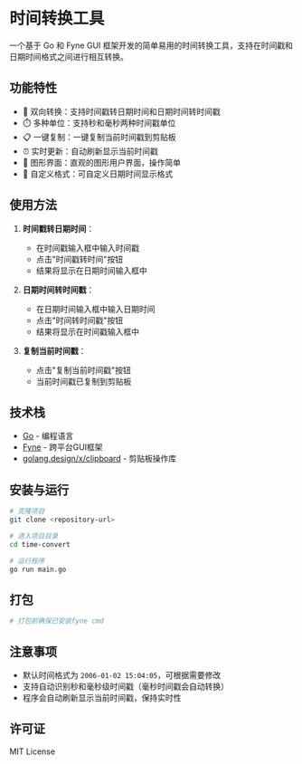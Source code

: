 # 时间转换工具

一个基于 Go 和 Fyne GUI 框架开发的简单易用的时间转换工具，支持在时间戳和日期时间格式之间进行相互转换。

## 功能特性

- 🔄 双向转换：支持时间戳转日期时间和日期时间转时间戳
- ⏱️ 多种单位：支持秒和毫秒两种时间戳单位
- 📋 一键复制：一键复制当前时间戳到剪贴板
- ⏰ 实时更新：自动刷新显示当前时间戳
- 🎨 图形界面：直观的图形用户界面，操作简单
- 📝 自定义格式：可自定义日期时间显示格式

## 使用方法

1. **时间戳转日期时间**：
   - 在时间戳输入框中输入时间戳
   - 点击"时间戳转时间"按钮
   - 结果将显示在日期时间输入框中

2. **日期时间转时间戳**：
   - 在日期时间输入框中输入日期时间
   - 点击"时间转时间戳"按钮
   - 结果将显示在时间戳输入框中

3. **复制当前时间戳**：
   - 点击"复制当前时间戳"按钮
   - 当前时间戳已复制到剪贴板

## 技术栈

- [Go](https://golang.org/) - 编程语言
- [Fyne](https://fyne.io/) - 跨平台GUI框架
- [golang.design/x/clipboard](https://golang.design/x/clipboard) - 剪贴板操作库

## 安装与运行

```bash
# 克隆项目
git clone <repository-url>

# 进入项目目录
cd time-convert

# 运行程序
go run main.go
```

## 打包

```bash
# 打包前确保已安装fyne cmd


```

## 注意事项

- 默认时间格式为 `2006-01-02 15:04:05`，可根据需要修改
- 支持自动识别秒和毫秒级时间戳（毫秒时间戳会自动转换）
- 程序会自动刷新显示当前时间戳，保持实时性

## 许可证

MIT License